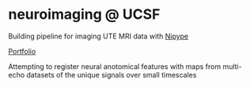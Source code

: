 # neuroimaging @ UCSF
Building pipeline for imaging UTE MRI data with <a href="http://nipype.readthedocs.io/en/latest/">Nipype</a>

<a href="https://medium.com/@uday_suresh/building-pipelines-for-processing-neurological-mri-images-data-f7fa46af3cbc">Portfolio</a>

Attempting to register neural anotomical features with maps from multi-echo datasets of the unique signals over small timescales
